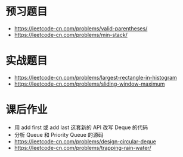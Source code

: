 # 预习题目
- https://leetcode-cn.com/problems/valid-parentheses/
- https://leetcode-cn.com/problems/min-stack/

# 实战题目
- https://leetcode-cn.com/problems/largest-rectangle-in-histogram
- https://leetcode-cn.com/problems/sliding-window-maximum

# 课后作业
- 用 add first 或 add last 这套新的 API 改写 Deque 的代码
- 分析 Queue 和 Priority Queue 的源码
- https://leetcode-cn.com/problems/design-circular-deque
- https://leetcode-cn.com/problems/trapping-rain-water/
